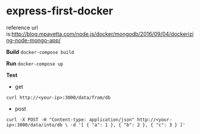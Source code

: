 # express-first-docker
reference url is:http://blog.mpayetta.com/node.js/docker/mongodb/2016/09/04/dockerizing-node-mongo-app/

**Build**
`docker-compose build`

**Run**
`docker-compose up`

**Test**

* get 

`curl http://<your-ip>:3000/data/from/db`

* post

`curl -X POST -H "Content-type: application/json" http://<your-ip>:3000/data/into/db \
    -d '[ { "a": 1 }, { "b": 2 }, { "c": 3 } ]'`
